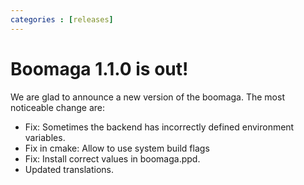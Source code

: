 ```yaml
---
categories : [releases]
---
```


Boomaga 1.1.0 is out!
=====================
We are glad to announce a new version of the boomaga. The most noticeable change are:

* Fix: Sometimes the backend has incorrectly defined environment variables.
* Fix in cmake: Allow to use system build flags
* Fix: Install correct values in boomaga.ppd.
* Updated translations.
